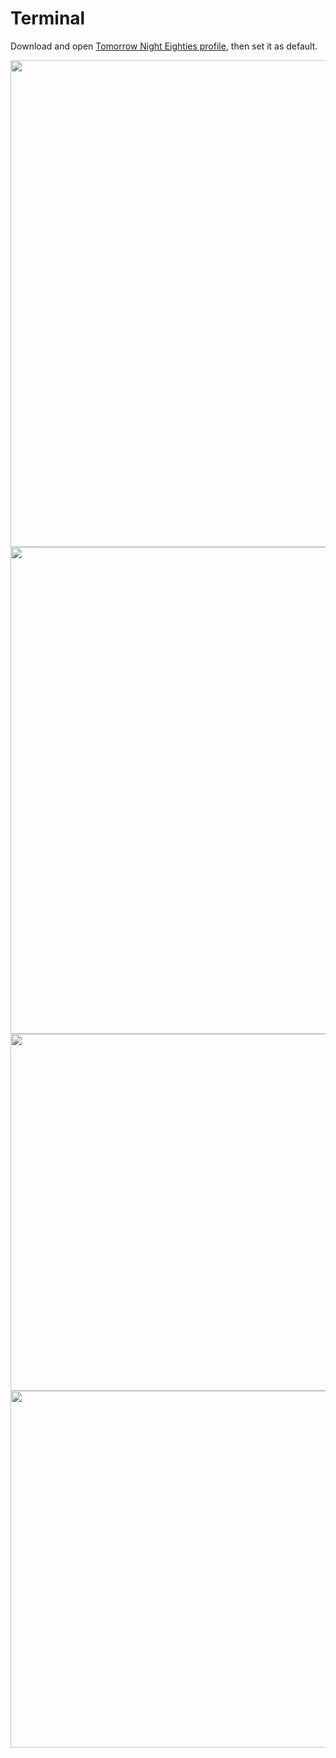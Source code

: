 # Terminal

Download and open [Tomorrow Night Eighties profile](https://github.com/chriskempson/tomorrow-theme/blob/master/OS%20X%20Terminal/Tomorrow%20Night%20Eighties.terminal), then set it as default.

<div align="center">
  <img src="./images/profiles.png" alt="" width="779">
</div>

<div align="center">
  <img src="./images/encodings.png" alt="" width="779">
</div>

<div align="center">
  <img src="./images/secure-keyboard-entry.png" alt="" width="571">
</div>

<div align="center">
  <img src="./images/hide-marks.png" alt="" width="571">
</div>
